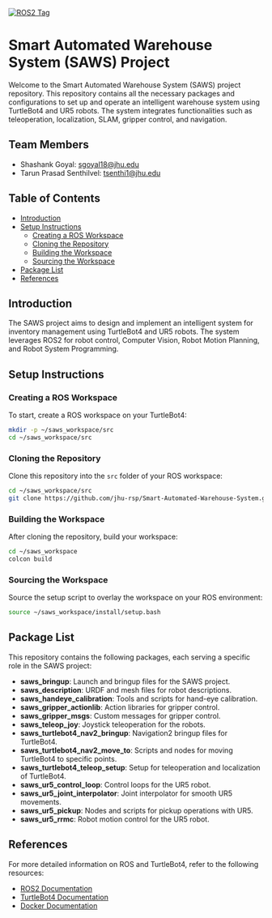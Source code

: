 [![ROS2 Tag](https://img.shields.io/badge/ROS2-Humble-orange.svg)](https://docs.ros.org/en/humble/index.html)

# Smart Automated Warehouse System (SAWS) Project

Welcome to the Smart Automated Warehouse System (SAWS) project repository. This repository contains all the necessary packages and configurations to set up and operate an intelligent warehouse system using TurtleBot4 and UR5 robots. The system integrates functionalities such as teleoperation, localization, SLAM, gripper control, and navigation.

## Team Members

-   Shashank Goyal: sgoyal18@jhu.edu
-   Tarun Prasad Senthilvel: [tsenthi1@jhu.edu](mailto:tsenthi1@jhu.edu)

## Table of Contents

-   [Introduction](#introduction)
-   [Setup Instructions](#setup-instructions)
    -   [Creating a ROS Workspace](#creating-a-ros-workspace)
    -   [Cloning the Repository](#cloning-the-repository)
    -   [Building the Workspace](#building-the-workspace)
    -   [Sourcing the Workspace](#sourcing-the-workspace)
-   [Package List](#package-list)
-   [References](#references)

## Introduction

The SAWS project aims to design and implement an intelligent system for inventory management using TurtleBot4 and UR5 robots. The system leverages ROS2 for robot control, Computer Vision, Robot Motion Planning, and Robot System Programming.

## Setup Instructions

### Creating a ROS Workspace

To start, create a ROS workspace on your TurtleBot4:

```bash
mkdir -p ~/saws_workspace/src
cd ~/saws_workspace/src
```

### Cloning the Repository

Clone this repository into the `src` folder of your ROS workspace:

```bash
cd ~/saws_workspace/src
git clone https://github.com/jhu-rsp/Smart-Automated-Warehouse-System.git
```

### Building the Workspace

After cloning the repository, build your workspace:

```bash
cd ~/saws_workspace
colcon build
```

### Sourcing the Workspace

Source the setup script to overlay the workspace on your ROS environment:

```bash
source ~/saws_workspace/install/setup.bash
```

## Package List

This repository contains the following packages, each serving a specific role in the SAWS project:

-   **saws_bringup**: Launch and bringup files for the SAWS project.
-   **saws_description**: URDF and mesh files for robot descriptions.
-   **saws_handeye_calibration**: Tools and scripts for hand-eye calibration.
-   **saws_gripper_actionlib**: Action libraries for gripper control.
-   **saws_gripper_msgs**: Custom messages for gripper control.
-   **saws_teleop_joy**: Joystick teleoperation for the robots.
-   **saws_turtlebot4_nav2_bringup**: Navigation2 bringup files for TurtleBot4.
-   **saws_turtlebot4_nav2_move_to**: Scripts and nodes for moving TurtleBot4 to specific points.
-   **saws_turtlebot4_teleop_setup**: Setup for teleoperation and localization of TurtleBot4.
-   **saws_ur5_control_loop**: Control loops for the UR5 robot.
-   **saws_ur5_joint_interpolator**: Joint interpolator for smooth UR5 movements.
-   **saws_ur5_pickup**: Nodes and scripts for pickup operations with UR5.
-   **saws_ur5_rrmc**: Robot motion control for the UR5 robot.

## References

For more detailed information on ROS and TurtleBot4, refer to the following resources:

-   [ROS2 Documentation](https://docs.ros.org/en/foxy/index.html)
-   [TurtleBot4 Documentation](https://www.turtlebot.com/turtlebot4/)
-   [Docker Documentation](https://docs.docker.com/)
